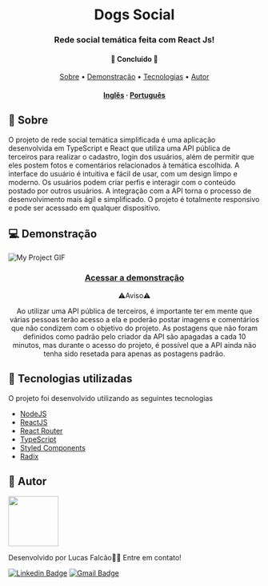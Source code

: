 <h1 align="center">
    Dogs Social
</h1>

<h3 align="center">Rede social temática feita com React Js!</h3>

<h4 align="center"> 
	🚧  Concluido  🚧
</h4>

<p align="center">
 <a href="#-sobre">Sobre</a> •
 <a href="#-demonstração">Demonstração</a> •
 <a href="#-tecnologias-utilizadas">Tecnologias</a> • 
 <a href="#-autor">Autor</a>
</p>

<h4 align="center">
    <a href="README.md">Inglês</a>
    ·
    <a href="README-pt.md">Português</a>
</h4>



## 🔖 Sobre

O projeto de rede social temática simplificada é uma aplicação desenvolvida em TypeScript e React que utiliza uma API pública de terceiros para realizar o cadastro, login dos usuários, além de permitir que eles postem fotos e comentários relacionados à temática escolhida. A interface do usuário é intuitiva e fácil de usar, com um design limpo e moderno. Os usuários podem criar perfis e interagir com o conteúdo postado por outros usuários. A integração com a API torna o processo de desenvolvimento mais ágil e simplificado. O projeto é totalmente responsivo e pode ser acessado em qualquer dispositivo.


## 💻 Demonstração

<img src="https://user-images.githubusercontent.com/61370784/224117950-fb7d0f0b-22a0-4a27-9645-a02ce817f681.gif" alt="My Project GIF">

<h3 align="center">
    <a href="https://calculadora-react-flame.vercel.app/">Acessar a demonstração</a>
</h3 >

<p align="center">
    ⚠️Aviso⚠️
</p >
<p align="center">
    Ao utilizar uma API pública de terceiros, é importante ter em mente que várias pessoas terão acesso a ela e poderão postar imagens e comentários que não condizem com o objetivo do projeto. As postagens que não foram definidos como padrão pelo criador da API são apagadas a cada 10 minutos, mas durante o acesso do projeto, é possível que a API ainda não tenha sido resetada para apenas as postagens padrão.
</p >


## 🚀 Tecnologias utilizadas

O projeto foi desenvolvido utilizando as seguintes tecnologias


- [NodeJS](https://nodejs.org/)
- [ReactJS](https://reactjs.org/)
- [React Router](https://reactrouter.com/en/main)
- [TypeScript](https://www.typescriptlang.org/)
- [Styled Components](https://styled-components.com)
- [Radix](https://www.radix-ui.com/)


## 🦸 Autor

<a href="https://www.linkedin.com/in/lfalcaolopes/">
 <img src="https://user-images.githubusercontent.com/61370784/222877359-3b5bb1e2-2db1-4def-9a6b-d94ca5dece1e.png" width="100px;" alt=""/>
</a><br>

Desenvolvido por Lucas Falcão👋🏽 Entre em contato!

[![Linkedin Badge](https://img.shields.io/badge/-Lucas_Falcão-blue?style=flat-square&logo=Linkedin&logoColor=white&link=https://www.linkedin.com/in/lfalcaolopes/)](https://www.linkedin.com/in/lfalcaolopes/) 
[![Gmail Badge](https://img.shields.io/badge/-lfalcaolopes@gmail.com-c14438?style=flat-square&logo=Gmail&logoColor=white&link=mailto:lfalcaolopes@gmail.com)](mailto:lfalcaolopes@gmail.com)